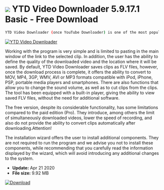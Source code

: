 # ![](https://cdn.softexe.net/static/icon/e/ytd-video-downloader-9136.png) YTD Video Downloader 5.9.17.1 Basic - Free Download

```sh
YTD Video Downloader (once YouTube Downloader) is one of the most popular tools for downloading short video clips from the Internet. Despite a misleading name, it allows you to save videos not only from YouTube, but also Bing Video, Blip.tv, DailyMotion, Facebook, Metacafe, Google Video and many more.
```
[![YTD Video Downloader](https://gallery.dpcdn.pl/imgc/Tools/3071/g_-_420x350_1.5_-_x20110920232812_00.png)](https://softexe.net/win/internet/file-downloader/ytd-video-downloader:apcf.html)

Working with the program is very simple and is limited to pasting in the main window of the link to the selected clip. In addition, the user has the ability to define the quality of the downloaded video and the location where it will be saved. By default, YTD Video Downloader saves clips as FLV files, however, once the download process is complete, it offers the ability to convert to MOV, MP4, 3GP, WMV, AVI or MP3 formats compatible with iPod, iPhone, PSP, portable media players and smartphones. There are also functions that allow you to change the sound volume, as well as to cut clips from the clips. The tool has been equipped with a built-in player, giving the ability to view saved FLV files, without the need for additional software.
 
 The free version, despite its considerable functionality, has some limitations compared to the paid edition (Pro). They introduce, among others the limit of simultaneously downloaded videos, lower the speed of recording, and also do not provide the ability to convert clips automatically after downloading.Attention!
 
 The installation wizard offers the user to install additional components. They are not required to run the program and we advise you not to install these components, while recommending that you carefully read the information displayed by the wizard, which will avoid introducing any additional changes to the system.


- **Update:** Apr 21 2020
- **File size:** 9.92 MB

[![Download](https://cdn.softexe.net/static/img/download.png)](https://softexe.net/win/internet/file-downloader/ytd-video-downloader:apcf.html)

